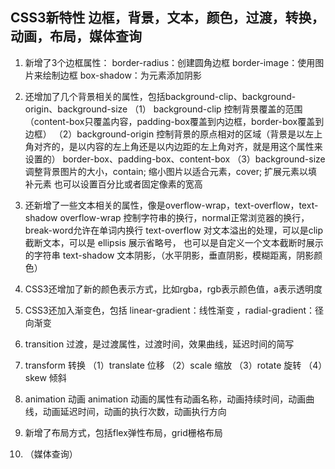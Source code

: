 ## CSS3新特性 边框，背景，文本，颜色，过渡，转换，动画，布局，媒体查询
1. 新增了3个边框属性：
  border-radius：创建圆角边框
  border-image：使用图片来绘制边框
  box-shadow：为元素添加阴影
2. 还增加了几个背景相关的属性，包括background-clip、background-origin、background-size
  （1） background-clip 控制背景覆盖的范围（content-box只覆盖内容，padding-box覆盖到内边框，border-box覆盖到边框）
  （2）background-origin 控制背景的原点相对的区域（背景是以左上角对齐的，是以内容的左上角还是以内边距的左上角对齐，就是用这个属性来设置的）
    border-box、padding-box、content-box
  （3）background-size 调整背景图片的大小，contain; 缩小图片以适合元素，cover; 扩展元素以填补元素
      也可以设置百分比或者固定像素的宽高
3. 还新增了一些文本相关的属性，像是overflow-wrap，text-overflow，text-shadow
   overflow-wrap 控制字符串的换行，normal正常浏览器的换行，break-word允许在单词内换行
   text-overflow 对文本溢出的处理，可以是clip截断文本，可以是 ellipsis 展示省略号，
   也可以是自定义一个文本截断时展示的字符串
   text-shadow 文本阴影，（水平阴影，垂直阴影，模糊距离，阴影颜色）

4. CSS3还增加了新的颜色表示方式，比如rgba，rgb表示颜色值，a表示透明度
5. CSS3还加入渐变色，包括 linear-gradient：线性渐变 ，radial-gradient：径向渐变
6. transition 过渡，是过渡属性，过渡时间，效果曲线，延迟时间的简写
7. transform 转换
   （1）translate 位移
   （2）scale 缩放
   （3）rotate 旋转
   （4）skew 倾斜
8. animation 动画
   animation 动画的属性有动画名称，动画持续时间，动画曲线，动画延迟时间，动画的执行次数，动画执行方向
9. 新增了布局方式，包括flex弹性布局，grid栅格布局
10. （媒体查询）
   
   
